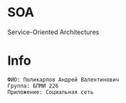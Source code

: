 # SOA
Service-Oriented Architectures

# Info
```
ФИО: Поликарпов Андрей Валентинович
Группа: БПМИ 226
Приложение: Социальная сеть
```
